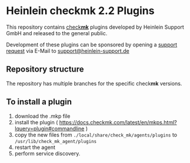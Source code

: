 # Heinlein check**mk** 2.2 Plugins

This repository contains [check**mk**](https://checkmk.com/) plugins developed by Heinlein Support GmbH and released to the general public.

Development of these plugins can be sponsored by opening a [support request](https://www.heinlein-support.de/consulting) via E-Mail to <support@heinlein-support.de>

## Repository structure

The repository has multiple branches for the specific check**mk** versions.

## To install a plugin

1. download the .mkp file
2. install the plugin ( https://docs.checkmk.com/latest/en/mkps.html?lquery=plugin#commandline )
3. copy the new files from `./local/share/check_mk/agents/plugins` to `/usr/lib/check_mk_agent/plugins`
4. restart the agent
5. perform service discovery.

